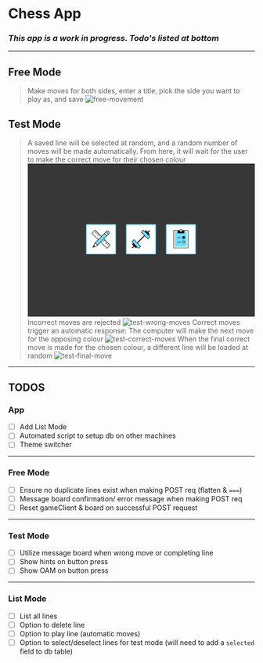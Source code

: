 # Chess App

### _This app is a work in progress. Todo's listed at bottom_

---

## Free Mode

> Make moves for both sides, enter a title, pick the side you want to play as, and save
> ![free-movement](./assets/free-mode-movement.gif)

## Test Mode

> A saved line will be selected at random, and a random number of moves will be made automatically. From here, it will wait for the user to make the correct move for their chosen colour
> ![test-automatic-moves](./assets/test-mode-automatic-moves.gif)
> Incorrect moves are rejected
> ![test-wrong-moves](./assets/test-mode-wrong-moves.gif)
> Correct moves trigger an automatic response: The computer will make the next move for the opposing colour
> ![test-correct-moves](./assets/test-mode-correct-moves.gif)
> When the final correct move is made for the chosen colour, a different line will be loaded at random
> ![test-final-move](./assets/test-mode-final-move.gif)

---

## TODOS

### App

- [ ] Add List Mode
- [ ] Automated script to setup db on other machines
- [ ] Theme switcher

---

### Free Mode

- [ ] Ensure no duplicate lines exist when making POST req (flatten & `===`)
- [ ] Message board confirmation/ error message when making POST req
- [ ] Reset gameClient & board on successful POST request

---

### Test Mode

- [ ] Utilize message board when wrong move or completing line
- [ ] Show hints on button press
- [ ] Show OAM on button press

---

### List Mode

- [ ] List all lines
- [ ] Option to delete line
- [ ] Option to play line (automatic moves)
- [ ] Option to select/deselect lines for test mode (will need to add a `selected` field to db table)

